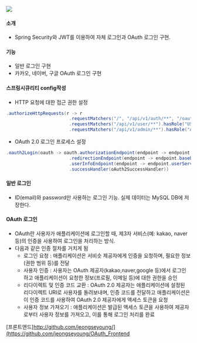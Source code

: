 <img src="https://capsule-render.vercel.app/api?type=venom&height=150&color=auto&text=SpringSecurity%20,%20OAuth%20로그인%20구현+%20&fontColor=000000&fontAlign=50&fontSize=30" />

#### 소개 
- Spring Security와 JWT를 이용하여 자체 로그인과 OAuth 로그인 구현. 
  
  
#### 기능 
- 일반 로그인 구현
- 카카오, 네이버, 구글 OAuth 로그인 구현
            
             
#### 스프링시큐리티 config작성
- HTTP 요청에 대한 접근 권한 설정
```java
.authorizeHttpRequests(r -> r
                        .requestMatchers("/", "/api/v1/auth/**", "/oauth2/**").permitAll()
                        .requestMatchers("/api/v1/user/**").hasRole("USER") 
                        .requestMatchers("/api/v1/admin/**").hasRole("ADMIN")
```  
- OAuth 2.0 로그인 프로세스 설정
```java
.oauth2Login(oauth -> oauth.authorizationEndpoint(endpoint -> endpoint.baseUri("/api/v1/auth/oauth2"))
                        .redirectionEndpoint(endpoint -> endpoint.baseUri("/oauth2/callback/*"))
                        .userInfoEndpoint(endpoint -> endpoint.userService(defaultOAuth2UserService))
                        .successHandler(oAuth2SuccessHandler))
```

#### 일반 로그인
- ID(email)와 password만 사용하는 로그인 기능. 실제 데이터는 MySQL DB에 저장한다.

#### OAuth 로그인
- OAuth란 사용자가 애플리케이션에 로그인할 때, 제3자 서비스(예: kakao, naver 등)의 인증을 사용하여 로그인을 처리하는 방식.
- 다음과 같은 인증 절차를 거치게 됨
  -  로그인 요청 : 애플리케이션은 서비슷 제공자에게 인증을 요청하며, 필요한 정보(권한 범위 등)를 전달
  -  사용자 인증 : 사용자는 OAuth 제공자(kakao,naver,google 등)에서 로그인하고 애플리케이션이 요청한 정보(프로필, 이메일 등)에 대한 권한을 승인
  -  리다이렉트 및 인증 코드 교환 : OAuth 2.0 제공자는 애플리케이션에 설정된 리다이렉트 URI로 사용자를 돌려보내며, 인증 코드를 전달하고 애플리케이션은 이 인증 코드를 사용하여 OAuth 2.0 제공자에게 액세스 토큰을 요청
  -  사용자 정보 가져오기 : 애플리케이션은 발급된 액세스 토큰을 사용하여 제공자로부터 사용자 정보를 가져오고, 이를 통해 로그인 처리를 완료


[프론트앤드]<http://github.com/jeongseyoung/](https://github.com/jeongseyoung/OAuth_Frontend>
